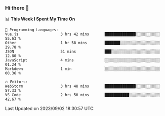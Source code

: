 ### Hi there 👋

<!--
**asdf12303116/asdf12303116** is a ✨ _special_ ✨ repository because its `README.md` (this file) appears on your GitHub profile.

Here are some ideas to get you started:

- 🔭 I’m currently working on ...
- 🌱 I’m currently learning ...
- 👯 I’m looking to collaborate on ...
- 🤔 I’m looking for help with ...
- 💬 Ask me about ...
- 📫 How to reach me: ...
- 😄 Pronouns: ...
- ⚡ Fun fact: ...
-->

<!--START_SECTION:waka-->
📊 **This Week I Spent My Time On** 

```text
💬 Programming Languages: 
Vue.js                   3 hrs 42 mins       ██████████████░░░░░░░░░░░   55.63 % 
Other                    1 hr 58 mins        ███████░░░░░░░░░░░░░░░░░░   29.78 % 
JSON                     51 mins             ███░░░░░░░░░░░░░░░░░░░░░░   12.80 % 
JavaScript               4 mins              ░░░░░░░░░░░░░░░░░░░░░░░░░   01.24 % 
Markdown                 1 min               ░░░░░░░░░░░░░░░░░░░░░░░░░   00.36 % 

🔥 Editors: 
WebStorm                 3 hrs 48 mins       ██████████████░░░░░░░░░░░   57.33 % 
VS Code                  2 hrs 50 mins       ███████████░░░░░░░░░░░░░░   42.67 % 
```


 Last Updated on 2023/09/02 18:30:57 UTC
<!--END_SECTION:waka-->
